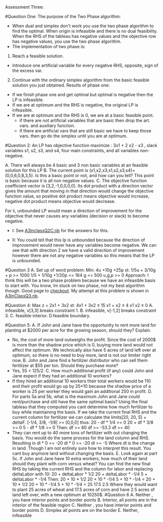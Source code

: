 Assessment Three:

#Question One:
The purpose of the Two Phase algorithm:
- When dual and simplex don't work you use the two phase algorithm to find the optimal. When origin is infeasible and there is no dual feasibility. When the RHS of the tableau has negative values and the objective row has negative values, you use the two phase algorithm.
- The implementation of two phase is:
1. Reach a feasible solution.
  * Introduce one artificial variable for every negative RHS, opposite, sign of the excess var.
2. Continue with the ordinary simplex algorithm from the basic feasible solution you just obtained.
Results of phase one:
* If we finish phase one and get optimal but optimal is negative then the LP is infeasible.
* If we are at optimum and the RHS is negative, the original LP is infeasible.
* If we are at optimum and the RHS is 0, we are at a basic feasible point.
  * if there are not artificial variables that are basic then drop the art. vars. and auxiliary function.
  * if there are artificial vars that are still basic we have to keep those vars.
then go do the simplex until you are at optimum.

#Question 2:
An LP has objective function  maximize : 3x1 + 2 x2 - x3 , slack
variables s1, s2, s3, and s4, four main constraints, and all variables
non-negative.

A. There will always be 4 basic and 3 non basic variables at an feasible solution for this LP
B. The current point is (x1,x2,x3,s1,s2,s3,s4)=(0,0,6,0,8,3,5). Is this a basic point or not, and how can you tell?
This point is basic because it is all non negative values.
C. The objective function coefficient vector is [3,2,-1,0,0,0,0]. Its dot product with a direction vector gives the amount that moving in that direction would change the objective function value, so positive dot product means objective would increase, negative dot product means objective would decrease.

For ii, unbounded LP would mean a direction of improvement for the objective that never causes any variables (decision or slack) to become negative.
- I: See [A3InclassQ2C.nb](https://github.com/AllisonBolen/LinearAlgebra/blob/bolen/Assesments/Assesment3/A3InClassQ2C.nb) for the answers for this.

- II: You could tell that this lp is unbounded because the direction of improvement would never have any variables become negative. We can see that with direction 2 we have a valid direction of improvement however there are not any negative variables so this means that the LP is unbounded.

#Question 3
A. Set up of word problem:
Min: 4u +10g +25p
st: 1/5u + 3/10g + p >= 1000
    1/5 + 1/10g +1/20p <= 164
    g <= 500
    u,g,p >= 0
Approach: I think this will be a two phase problem because we have an infeasible basis to start with.
You know, Im stuck on two phase, not my best algorithm though. Good page to [checkout](https://www.slideshare.net/mplad/two-phase-method-linear-programming). My attempt at this problem is shown in [A3InClassQ3.nb](https://github.com/AllisonBolen/LinearAlgebra/blob/bolen/Assesments/Assesment3/).

#Question 4:
Max z = 2x1 + 3x2
st: 4x1 + 3x2 ≤ 15
    x1 + x2 ≤ 4
    x1 x2 ≥ 0
A. infeasible, v[3,3] breaks constraint 1.
B. infeasible, v[-1,2] breaks constraint 3.
C. feasible interior.
D.feasible boundary.

#Question 5:
A. If John and Jane have the opportunity to rent more land for planting at $2000 per acre for
the growing season, should they? Explain.
* No, the cost of more land outweighs the profit. Since the cost of 2000$ is more than the shadow price which is 0, buying more land would not affect the optimum. We technically also have 5 acres of land left over at optimum, so there is no need to buy more, land is not our limiter right now.
B. John and Jane find a fertilizer distributor who can sell them fertilizer at $55 per ton. Should
they purchase more?
* Yes, 55 < 125/2.
C. How much additional profit (if any) could John and Jane expect if they had an additional
10 workers?
* If they hired an additional 10 workers their total workers would be 110 and their profit would go up by 25*10 because the shadow price of a worker is 25 per worker they would gain an additional 250 in profit.
D. For parts 5a and 5b, what is the maximum John and Jane could rent/purchase and still
have the same optimal basis?
Using the final tableau that they computed you cant determine how
much fertilizer to buy while maintaining the basis.
If we take the current final RHS and the current column for
fertilizer we can calculate the limits[20, 20, 5] + deltaF.
[-1/4, 3/8, -1/8] >= [0,0,0] thus:
20 - df * 1/4 >= 0
20 + df * 3/8 >= 0
5 - df * 1/8  >= 0
Then:
df >= 80
df >= -53.3
df >= 40
* They can rent up to 40 more tons of fertilizer with out changing the basis.
You would do the same process for the land column and RHS. Resulting in
dl * 0 >= -20
dl * 0 >= -20
dl >= -5
Where dl is the change in land. Though I am not entirely sure how to interpret this result. You cant buy anymore land without changing the basis.
E. Look again at part 5c. If John and Jane have 10 extra workers, how much of their land
should they plant with corn versus wheat?
You can find the new final RHS by taking the current RHS and the column for labor and replacing deltaLabor with 10:
20 +  deltaLabor * 1/2
20 +  deltaLabor * -1/4
5 +  deltaLabor * -1/4
Then:
20 +  10 * 1/2
20 +  10 * -1/4
5 +  10 * -1/4
=
20 +  10 * 1/2
20 +  10 * -1/4
5 +  10 * -1/4
=
25
17.5
2.5
Where they would want to plant 25 acres of wheat and 17.5 acres of corn and have 2.5 acres of land left over, with a new optimum at 10250$.
#Question 6
A. Neither , you have interior points and border points
B. Interior, all points are in the interior of the feasible region
C. Neither , you have interior points and border points
D. Simplex all points are on the border
E. Neither, infeasible
